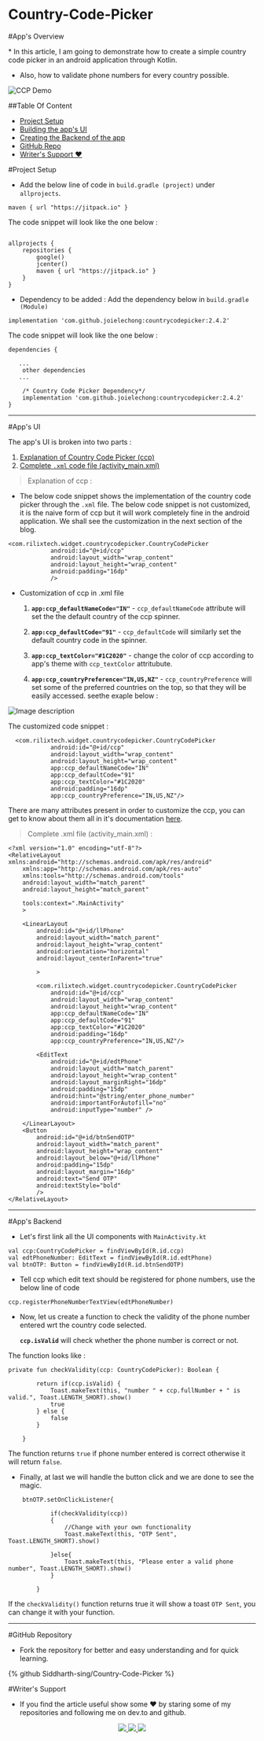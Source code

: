 # Country-Code-Picker

#App's Overview 
<p>
* In this article, I am going to demonstrate how to create a simple country code picker in an android application through Kotlin. 

* Also, how to validate phone numbers for every country possible.
<p> 

![CCP Demo](https://dev-to-uploads.s3.amazonaws.com/uploads/articles/kezbeo2v3tq3x3fw558c.gif)

##Table Of Content

- [Project Setup ](#setup)
- [Building the app's UI ](#UI)
- [Creating the Backend of the app](#back)
- [GitHub Repo ](#GitHub)
- [Writer's Support ❤️](#support)

<a name="setup"></a>
#Project Setup

* Add the below line of code in `build.gradle (project)` under `allprojects`.
```
maven { url "https://jitpack.io" }
``` 
The code snippet will look like the one below :
```

allprojects {
    repositories {
        google()
        jcenter()
        maven { url "https://jitpack.io" }
    }
}
```
* Dependency to be added : Add the dependency below in `build.gradle (Module)`
```
implementation 'com.github.joielechong:countrycodepicker:2.4.2'
```

The code snippet will look like the one below :
```
dependencies {

   ...
    other dependencies   
   ...

    /* Country Code Picker Dependency*/
    implementation 'com.github.joielechong:countrycodepicker:2.4.2'
}
```

---

<a name="UI"></a>
#App's UI

The app's UI is broken into two parts :

1. [Explanation of Country Code Picker (ccp)](#expCCP)
2. [Complete `.xml` code file (activity_main.xml)](#xml)

<a name="expCCP"></a>
> Explanation of ccp :

* The below code snippet shows the implementation of the country code picker through the `.xml` file. The below code snippet is not customized, it is the naive form of ccp but it will work completely fine in the android application. We shall see the customization in the next section of the blog.

```
<com.rilixtech.widget.countrycodepicker.CountryCodePicker
            android:id="@+id/ccp"
            android:layout_width="wrap_content"
            android:layout_height="wrap_content"
            android:padding="16dp"
            />

```

* Customization of ccp in .xml file
 
   1. **`app:ccp_defaultNameCode="IN"`** - `ccp_defaultNameCode` attribute will set the the default country of the ccp spinner.

   2. **`app:ccp_defaultCode="91"`** - `ccp_defaultCode` will similarly set the default country code in the spinner.

   3. **`app:ccp_textColor="#1C2020"`** - change the color of ccp according to app's theme with `ccp_textColor` attritubute.

   4. **`app:ccp_countryPreference="IN,US,NZ"`** - `ccp_countryPreference` will set some of the preferred countries on the top, so that they will be easily accessed. seethe exaple below :

![Image description](https://dev-to-uploads.s3.amazonaws.com/uploads/articles/y8ol5ocnb1kcwky8tqtx.png)

The customized code snippet :

```
  <com.rilixtech.widget.countrycodepicker.CountryCodePicker
            android:id="@+id/ccp"
            android:layout_width="wrap_content"
            android:layout_height="wrap_content"
            app:ccp_defaultNameCode="IN"
            app:ccp_defaultCode="91"
            app:ccp_textColor="#1C2020"
            android:padding="16dp"
            app:ccp_countryPreference="IN,US,NZ"/>

```
There are many attributes present in order to customize the ccp, you can get to know about them all in it's documentation [here](https://github.com/joielechong/CountryCodePicker).

<a name="xml"></a>
> Complete .xml file (activity_main.xml) :

```
<?xml version="1.0" encoding="utf-8"?>
<RelativeLayout xmlns:android="http://schemas.android.com/apk/res/android"
    xmlns:app="http://schemas.android.com/apk/res-auto"
    xmlns:tools="http://schemas.android.com/tools"
    android:layout_width="match_parent"
    android:layout_height="match_parent"

    tools:context=".MainActivity"
    >

    <LinearLayout
        android:id="@+id/llPhone"
        android:layout_width="match_parent"
        android:layout_height="wrap_content"
        android:orientation="horizontal"
        android:layout_centerInParent="true"

        >

        <com.rilixtech.widget.countrycodepicker.CountryCodePicker
            android:id="@+id/ccp"
            android:layout_width="wrap_content"
            android:layout_height="wrap_content"
            app:ccp_defaultNameCode="IN"
            app:ccp_defaultCode="91"
            app:ccp_textColor="#1C2020"
            android:padding="16dp"
            app:ccp_countryPreference="IN,US,NZ"/>

        <EditText
            android:id="@+id/edtPhone"
            android:layout_width="match_parent"
            android:layout_height="wrap_content"
            android:layout_marginRight="16dp"
            android:padding="15dp"
            android:hint="@string/enter_phone_number"
            android:importantForAutofill="no"
            android:inputType="number" />

    </LinearLayout>
    <Button
        android:id="@+id/btnSendOTP"
        android:layout_width="match_parent"
        android:layout_height="wrap_content"
        android:layout_below="@+id/llPhone"
        android:padding="15dp"
        android:layout_margin="16dp"
        android:text="Send OTP"
        android:textStyle="bold"
        />
</RelativeLayout>
```

---

<a name="back"></a> 
#App's Backend

* Let's first link all the UI components with `MainActivity.kt`

```
val ccp:CountryCodePicker = findViewById(R.id.ccp)
val edtPhoneNumber: EditText = findViewById(R.id.edtPhone)
val btnOTP: Button = findViewById(R.id.btnSendOTP)

```

* Tell ccp which edit text should be registered for phone numbers, use the below line of code
```
ccp.registerPhoneNumberTextView(edtPhoneNumber)
```

* Now, let us create a function to check the validity of the phone number entered wrt the country code selected.

   **`ccp.isValid`** will check whether the phone number 
      is correct or not.

The function looks like :

```
private fun checkValidity(ccp: CountryCodePicker): Boolean {

        return if(ccp.isValid) {
            Toast.makeText(this, "number " + ccp.fullNumber + " is valid.", Toast.LENGTH_SHORT).show()
            true
        } else {
            false
        }

    }
```

The function returns `true` if phone number entered is correct otherwise it will return `false`.

* Finally, at last we will handle the button click and we are done to see the magic.

```
    btnOTP.setOnClickListener{
            
            if(checkValidity(ccp))
            {
                //Change with your own functionality
                Toast.makeText(this, "OTP Sent", Toast.LENGTH_SHORT).show()

            }else{
                Toast.makeText(this, "Please enter a valid phone number", Toast.LENGTH_SHORT).show()
            }

        }

```
If the `checkValidity()` function returns true it will show a toast `OTP Sent`, you can change it with your function. 



---

<a name="GitHub"></a> 
#GitHub Repository
* Fork the repository for better and easy understanding and for quick learning.

{% github Siddharth-sing/Country-Code-Picker %}

<a name="support"></a> 
#Writer's Support
* If you find the article useful show some ❤️ by staring some of my repositories and following me on dev.to and github.
 <div>
  <p align="middle">
  <a href="https://www.linkedin.com/in/siddharth-singh-baghel-912866190/">
  <img src="https://img.shields.io/badge/LinkedIn-0077B5?style=for-the-badge&logo=linkedin&logoColor=white">
  </a>
  <a href="https://github.com/Siddharth-sing">
  <img src="https://img.shields.io/badge/GitHub-100000?style=for-the-badge&logo=github&logoColor=white">
  </a>
  <a href="https://dev.to/siddharthsing">
  <img src="https://img.shields.io/badge/dev.to-0A0A0A?style=for-the-badge&logo=dev.to&logoColor=white">
  </a>






